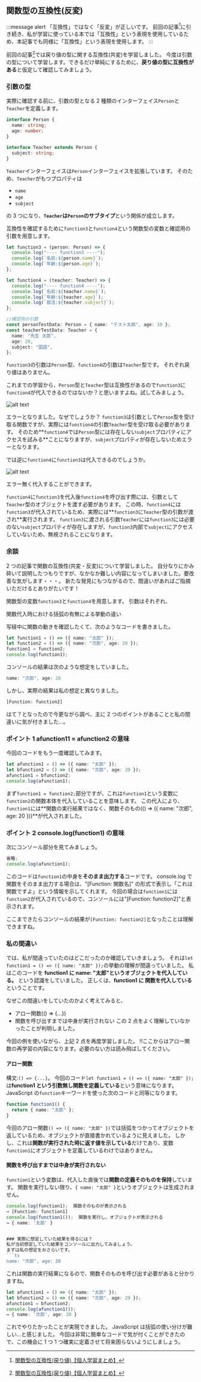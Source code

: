 ## 関数型の互換性(反変)

:::message alert
「互換性」ではなく「反変」が正しいです。
前回の記事[^1]に引き続き、私が学習に使っている本では「互換性」という表現を使用しているため、本記事でも同様に「互換性」という表現を使用します。
:::

前回の記事[^1]では戻り値の型に関する互換性(共変)を学習しました。
今度は引数の型について学習します。できるだけ単純にするために、**戻り値の型に互換性がある**と仮定して確認してみましょう。

### 引数の型

実際に確認する前に、引数の型となる 2 種類のインターフェイス`Person`と`Teacher`を定義します。

```ts
interface Person {
  name: string;
  age: number;
}

interface Teacher extends Person {
  subject: string;
}
```

`Teacher`インターフェイスは`Person`インターフェイスを拡張しています。
そのため、`Teacher`がもつプロパティは

- `name`
- `age`
- `subject`

の 3 つになり、**`Teacher`は`Person`のサブタイプ**という関係が成立します。

互換性を確認するために`function3`と`function4`という関数型の変数と確認用の引数を用意します。

```ts
let function3 = (person: Person) => {
  console.log("---- function3 ----");
  console.log(`名前:${person.name}`);
  console.log(`年齢:${person.age}`);
};

let function4 = (teacher: Teacher) => {
  console.log("---- function4 ----");
  console.log(`名前:${teacher.name}`);
  console.log(`年齢:${teacher.age}`);
  console.log(`部活:${teacher.subject}`);
};

//確認用の引数
const personTestData: Person = { name: "テスト太郎", age: 10 };
const teacherTestData: Teacher = {
  name: "先生 太郎",
  age: 20,
  subject: "国語",
};
```

`function3`の引数は`Person`型、`function4`の引数は`Teacher`型です。
それぞれ戻り値はありません。

これまでの学習から、`Person`型と`Teacher`型は互換性があるので`function3`に`function4`が代入できるのではないか？と思いますよね。試してみましょう。

![alt text](image.png)

エラーとなりました。なぜでしょうか？
`function3`は引数として`Person`型を受け取る関数ですが、実際には`function4`の引数`Teacher`型を受け取る必要があります。
そのため**`function4`では`Person`型には存在しない`subject`プロパティにアクセスを試みる**ことになりますが、`subject`プロパティが存在しないためエラーとなります。

では逆に`function4`に`function3`は代入できるのでしょうか。

![alt text](image-1.png)

エラー無く代入することができます。

`function4`に`function3`を代入後`function4`を呼び出す際には、引数として`Teacher`型のオブジェクトを渡す必要があります。
この時、`function4`には`function3`が代入されているため、実際には**`function3`に`Teacher`型の引数が渡され**実行されます。
`function3`に渡される引数`Teacher`には`function3`には必要のない`subject`プロパティが存在しますが、`function3`内部で`subject`にアクセスしていないため、無視されることになります。

### 余談

2 つの記事で関数の互換性(共変・反変)について学習しました。
自分なりにかみ砕いて説明したつもりですが、なかなか難しい内容になってしまいました。要改善な気がします・・・。
新たな発見にもつながるので、間違いがあればご指摘いただけるとありがたいです！

関数型の変数`function3`と`function4`を用意します。
引数はそれぞれ、

[^1]: [関数型の互換性(戻り値)【個人学習まとめ】](https://zenn.dev/o0rororo0o/articles/bcd8c173b80417)

関数代入時における括弧の有無による挙動の違い

写経中に関数の動きを確認したくて、次のようなコードを書きました。

```ts
let function1 = () => ({ name: "太郎" });
let function2 = () => ({ name: "次郎", age: 20 });
function1 = function2;
console.log(function1);
```

コンソールの結果は次のような想定をしていました。

```ts
name: "次郎", age: 20
```

しかし、実際の結果は私の想定と異なりました。

```ts
[Function: function2]
```

はて？となったので今更ながら調べ、主に 2 つのポイントがあることと私の間違いに気が付きました...。

### ポイント 1 afunction11 = afunction2 の意味

今回のコードをもう一度確認してみます。

```ts
let afunction1 = () => ({ name: "太郎" });
let bfunction2 = () => ({ name: "次郎", age: 20 });
afunction1 = bfunction2;
console.log(afunction1);
```

まず`function1 = function2;`部分ですが、これは`function1`という変数に`function2`の関数本体を代入していることを意味します。
この代入により、`function1`には**関数の実行結果ではなく、関数そのもの(() => ({ name: "次郎", age: 20 }))**が代入されました。

### ポイント 2 console.log(function1) の意味

次にコンソール部分を見てみましょう。

```ts
省略;
console.log(afunction1);
```

このコードは`function1`の中身を**そのまま出力する**コードです。
console.log で関数をそのまま出力する場合は、"[Function: 関数名]" の形式で表示し「これは関数ですよ」という情報を示してくれます。
今回の場合は`function1`には`function2`が代入されているので、コンソールには"[Function: function2]"と表示されます。

ここまできたらコンソールの結果が`[Function: function2]`となったことは理解できますね。

### 私の間違い

では、私が間違っていたのはどこだったのか確認していきましょう。
それは`let function1 = () => ({ name: "太郎" });`の挙動の理解が間違っていました。
私はこのコードを
**function1 に name: "太郎"というオブジェクトを代入している。**
という認識をしていました。
正しくは、**function1 に 関数を代入している**ということです。

なぜこの間違いをしていたのかよく考えてみると、

- アロー関数(() => {...})
- 関数を呼び出すまでは中身が実行されない
  この 2 点をよく理解していなかったことが判明しました。

今回の例を使いながら、上記 2 点を再度学習しました。
!!ここからはアロー関数の再学習の内容になります。必要のない方は読み飛ばしてください。

#### アロー関数

構文:`() => {...}`。
今回のコード`let function1 = () => ({ name: "太郎" });`は**function1 という引数無し関数を定義している**という意味になります。
JavaScript の`function`キーワードを使った次のコードと同等になります。

```ts
function function1() {
  return { name: "太郎" };
}
```

今回のアロー関数`() => ({ name: "太郎" })`では括弧をつかってオブジェクトを返しているため、オブジェクトが直接書かれているように見えました。
しかし、これは**関数が実行された時に返す値を示している**だけであり、変数`function1`にオブジェクトを定義しているわけではありません。

#### 関数を呼び出すまでは中身が実行されない

`function1`という変数は、代入した直後では**関数の定義そのものを保持**しています。
関数を実行しない限り、`{ name: "太郎" }`というオブジェクトは生成されません。

````ts
console.log(function1);  関数そのものが表示される
→ [Function: function1]
console.log(function1());  関数を実行し、オブジェクトが表示される
→ { name: '太郎' }


### 実際に想定していた結果を得るには？
私が当初想定していた結果をコンソールに出力してみましょう。
まずは私の想定をおさらいです。
```ts
name: "次郎", age: 20
````

これは関数の実行結果になるので、関数そのものを呼び出す必要があると分かりますね。

```ts
let afunction1 = () => ({ name: "太郎" });
let bfunction2 = () => ({ name: "次郎", age: 20 });
afunction1 = bfunction2;
console.log(afunction1());
→ { name: '次郎', age: 20 }
```

これでやりたかったことが実現できました。
JavaScript は括弧の使い分けが難しい...と感じました。
今回は非常に簡単なコードで気が付くことができたので、この機会に 1 つ 1 つ確実に定着させて将来困らないようにしましょう。
